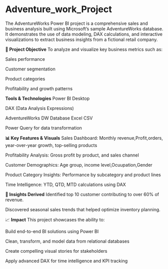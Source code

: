 # Adventure_work_Project
The AdventureWorks Power BI project is a comprehensive sales and business analysis built using 
Microsoft’s sample AdventureWorks database. It demonstrates the use of data modeling, DAX calculations,
and interactive visualizations to extract business insights from a fictional retail company.

**💼 Project Objective**
To analyze and visualize key business metrics such as:

Sales performance

Customer segmentation

Product categories

Profitability and growth patterns

**Tools & Technologies**
Power BI Desktop

DAX (Data Analysis Expressions)

AdventureWorks DW Database Excel CSV

Power Query for data transformation

**📊 Key Features & Visuals**
Sales Dashboard: Monthly revenue,Profit,orders, year-over-year growth, top-selling products

Profitability Analysis: Gross profit by product, and sales channel

Customer Demographics: Age group, income level,Ocuupation,Gender

Product Category Insights: Performance by subcategory and product lines

Time Intelligence: YTD, QTD, MTD calculations using DAX

**🧠 Insights Derived**
Identified top 10  customer contributing to over 60% of revenue.

Discovered seasonal sales trends that helped optimize inventory planning.

📈 **Impact**
This project showcases the ability to:

Build end-to-end BI solutions using Power BI

Clean, transform, and model data from relational databases

Create compelling visual stories for stakeholders

Apply advanced DAX for time intelligence and KPI tracking

